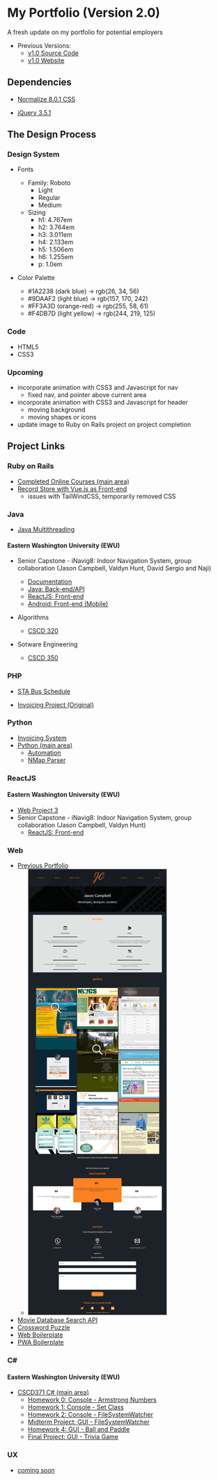# My Portfolio (Version 2.0)

A fresh update on my portfolio for potential employers

- Previous Versions:
    - [v1.0 Source Code](https://github.com/jcampbell18/web_portfolio-v1)
    - [v1.0 Website](https://jcampbell18.github.io/web_portfolio-v1/)

## Dependencies

- [Normalize 8.0.1 CSS](https://necolas.github.io/normalize.css/)

- [jQuery 3.5.1](https://jquery.com)

## The Design Process

### Design System

- Fonts
    - Family: Roboto
        - Light
        - Regular
        - Medium
    - Sizing
        - h1: 4.767em
        - h2: 3.764em
        - h3: 3.011em
        - h4: 2.133em
        - h5: 1.506em
        - h6: 1.255em
        -  p: 1.0em

- Color Palette
    - #1A2238 (dark blue) → rgb(26, 34, 56)
    - #9DAAF2 (light blue) → rgb(157, 170, 242)
    - #FF3A3D (orange-red) → rgb(255, 58, 61)
    - #F4DB7D (light yellow) → rgb(244, 219, 125)
### Code

- HTML5
- CSS3

### Upcoming

- incorporate animation with CSS3 and Javascript for nav
    - fixed nav, and pointer above current area
- incorporate animation with CSS3 and Javascript for header
    - moving background
    - moving shapes or icons
- update image to Ruby on Rails project on project completion

## Project Links

### Ruby on Rails

- [Completed Online Courses (main area)](https://github.com/jcampbell18/rubyOnRails)
- [Record Store with Vue.js as Front-end](https://github.com/jcampbell18/ror_recordstore)
    - issues with TailWindCSS, temporarily removed CSS

### Java

- [Java Multithreading](https://github.com/jcampbell18/java_multithreading)

#### Eastern Washington University (EWU)

- Senior Capstone - iNavig8: Indoor Navigation System, group collaboration (Jason Campbell, Valdyn Hunt, David Sergio and Naji)
    - [Documentation](https://github.com/javanada/teamfive-docs)
    - [Java: Back-end/API](https://github.com/javanada/api)
    - [ReactJS: Front-end](https://github.com/javanada/web)
    - [Android: Front-end (Mobile)](https://github.com/javanada/mobile-android)

- Algorithms
    - [CSCD 320](https://github.com/jcampbell18/ewu_CSCD320)

- Sotware Engineering
    - [CSCD 350](https://github.com/jcampbell18/ewu_cscd350)

### PHP

- [STA Bus Schedule](https://github.com/jcampbell18/php_STA_schedule)

- [Invoicing Project (Original)](https://github.com/jcampbell18/php_invoicing-old)

### Python

- [Invoicing System](https://github.com/jcampbell18/py_invoicing)
- [Python (main area)](https://github.com/jcampbell18/python)
    - [Automation](https://github.com/jcampbell18/python/tree/master/automation)
    - [NMap Parser](https://github.com/jcampbell18/python/tree/master/nmap_parser)

### ReactJS

#### Eastern Washington University (EWU)

- [Web Project 3](https://github.com/jcampbell18/reactjs_web3project)
- Senior Capstone - iNavig8: Indoor Navigation System, group collaboration (Jason Campbell, Valdyn Hunt)
    - [ReactJS: Front-end](https://github.com/javanada/web)

### Web

- [Previous Portfolio](https://jcampbell18.github.io/version1/)
    - ![image](https://github.com/jcampbell18/jcampbell18.github.io/blob/master/version1/jcampbell18_v1_screenshot_600.png)
- [Movie Database Search API](https://github.com/jcampbell18/web_moviesAPI)
- [Crossword Puzzle](https://github.com/jcampbell18/web_crossword-puzzle)
- [Web Boilerplate](https://github.com/jcampbell18/web_web2-framework)
- [PWA Boilerplate](https://github.com/jcampbell18/web_pwa-starter2)


### C#

#### Eastern Washington University (EWU)

- [CSCD371 C# (main area)](https://github.com/jcampbell18/c-sharp)
    - [Homework 0: Console - Armstrong Numbers](https://github.com/jcampbell18/c-sharp/tree/master/campbelljcscd371hw0)
    - [Homework 1: Console - Set Class](https://github.com/jcampbell18/c-sharp/tree/master/campbelljcscd371hw1)
    - [Homework 2: Console - FileSystemWatcher](https://github.com/jcampbell18/c-sharp/tree/master/campbelljcscd371hw2)
    - [Midterm Project: GUI - FileSystemWatcher](https://github.com/jcampbell18/c-sharp/tree/master/campbelljmidterm)
    - [Homework 4: GUI - Ball and Paddle](https://github.com/jcampbell18/c-sharp/tree/master/campbelljcscd371hw4)
    - [Final Project: GUI - Trivia Game](https://github.com/jcampbell18/c-sharp/tree/master/campbelljproj2d)

### UX

- [coming soon](#)